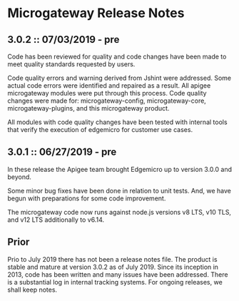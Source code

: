 # Microgateway Release Notes 


## 3.0.2  ::  07/03/2019 - pre

Code has been reviewed for quality and code changes have been made to meet quality standards requested by users.

Code quality errors and warning derived from Jshint were addressed. Some actual code errors were identified and repaired
as a result. All apigee microgateway modules were put through this process. Code quality changes were made for: microgateway-config,
microgateway-core, microgateway-plugins, and this microgateway product. 

All modules with code quality changes have been tested with internal tools that verify the execution of edgemicro for customer use cases.

## 3.0.1  ::  06/27/2019 - pre

In these release the Apigee team brought Edgemicro up to version 3.0.0 and beyond. 

Some minor bug fixes have been  done in relation to unit tests. And, we have begun with preparations for
some code improvement. 

The microgateway code now runs against node.js versions v8 LTS, v10 TLS, and v12 LTS additionally to v6.14.


## Prior

Prio to July 2019 there has not been a release notes file. 
The product is stable and mature at version 3.0.2 as of July 2019.
Since its inception in 2013, code has been written and many issues have been addressed. 
There is a substantial log in internal tracking systems.
For ongoing releases, we shall keep notes. 


